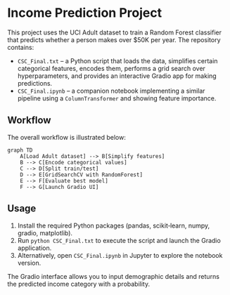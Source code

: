 # Income Prediction Project

This project uses the UCI Adult dataset to train a Random Forest classifier that predicts whether a person makes over $50K per year. The repository contains:

- `CSC_Final.txt` – a Python script that loads the data, simplifies certain categorical features, encodes them, performs a grid search over hyperparameters, and provides an interactive Gradio app for making predictions.
- `CSC_Final.ipynb` – a companion notebook implementing a similar pipeline using a `ColumnTransformer` and showing feature importance.

## Workflow

The overall workflow is illustrated below:

```mermaid
graph TD
    A[Load Adult dataset] --> B[Simplify features]
    B --> C[Encode categorical values]
    C --> D[Split train/test]
    D --> E[GridSearchCV with RandomForest]
    E --> F[Evaluate best model]
    F --> G[Launch Gradio UI]
```

## Usage

1. Install the required Python packages (pandas, scikit‑learn, numpy, gradio, matplotlib).
2. Run `python CSC_Final.txt` to execute the script and launch the Gradio application.
3. Alternatively, open `CSC_Final.ipynb` in Jupyter to explore the notebook version.

The Gradio interface allows you to input demographic details and returns the predicted income category with a probability.
